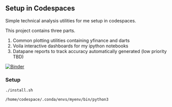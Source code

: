 ## Setup in Codespaces

Simple technical analysis utilities for me setup in codespaces.

This project contains three parts.

1. Common plotting utilities containing yfinance and darts
2. Voila interactive dashboards for my ipython notebooks
3. Datapane reports to track accuracy automatically generated (low priority TBD)

[![Binder](https://mybinder.org/badge_logo.svg)](https://mybinder.org/v2/gh/FriendlyUser/intraday_ta/settings/feature/setup-volia?filepath=intraday_ta%2Fipynb)

### Setup

```bash
./install.sh
```

```
/home/codespace/.conda/envs/myenv/bin/python3
```

